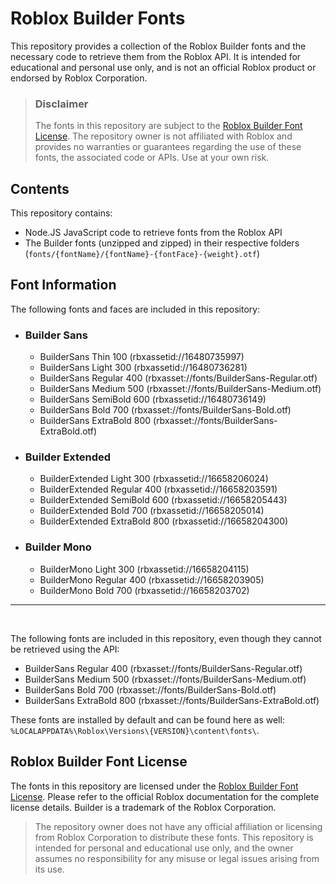 # Roblox Builder Fonts

This repository provides a collection of the Roblox Builder fonts and the necessary code to retrieve them from the Roblox API. It is intended for educational and personal use only, and is not an official Roblox product or endorsed by Roblox Corporation.

> ### Disclaimer
> The fonts in this repository are subject to the [Roblox Builder Font License](https://create.roblox.com/docs/resources/builder-font-license). The repository owner is not affiliated with Roblox and provides no warranties or guarantees regarding the use of these fonts, the associated code or APIs. Use at your own risk.

## Contents

This repository contains:

- Node.JS JavaScript code to retrieve fonts from the Roblox API
- The Builder fonts (unzipped and zipped) in their respective folders (`fonts/{fontName}/{fontName}-{fontFace}-{weight}.otf`)

## Font Information

The following fonts and faces are included in this repository:

- ### Builder Sans
    - BuilderSans Thin 100 (rbxassetid://16480735997)
    - BuilderSans Light 300 (rbxassetid://16480736281)
    - BuilderSans Regular 400 (rbxasset://fonts/BuilderSans-Regular.otf)
    - BuilderSans Medium 500 (rbxasset://fonts/BuilderSans-Medium.otf)
    - BuilderSans SemiBold 600 (rbxassetid://16480736149)
    - BuilderSans Bold 700 (rbxasset://fonts/BuilderSans-Bold.otf)
    - BuilderSans ExtraBold 800 (rbxasset://fonts/BuilderSans-ExtraBold.otf)

- ### Builder Extended
    - BuilderExtended Light 300 (rbxassetid://16658206024)
    - BuilderExtended Regular 400 (rbxassetid://16658203591)
    - BuilderExtended SemiBold 600 (rbxassetid://16658205443)
    - BuilderExtended Bold 700 (rbxassetid://16658205014)
    - BuilderExtended ExtraBold 800 (rbxassetid://16658204300)

- ### Builder Mono
    - BuilderMono Light 300 (rbxassetid://16658204115)
    - BuilderMono Regular 400 (rbxassetid://16658203905)
    - BuilderMono Bold 700 (rbxassetid://16658203702)

---
<br>

The following fonts are included in this repository, even though they cannot be retrieved using the API:

- BuilderSans Regular 400 (rbxasset://fonts/BuilderSans-Regular.otf)
- BuilderSans Medium 500 (rbxasset://fonts/BuilderSans-Medium.otf)
- BuilderSans Bold 700 (rbxasset://fonts/BuilderSans-Bold.otf)
- BuilderSans ExtraBold 800 (rbxasset://fonts/BuilderSans-ExtraBold.otf)

These fonts are installed by default and can be found here as well:
`%LOCALAPPDATA%\Roblox\Versions\{VERSION}\content\fonts\`.

## Roblox Builder Font License

The fonts in this repository are licensed under the [Roblox Builder Font License](https://create.roblox.com/docs/resources/builder-font-license). Please refer to the official Roblox documentation for the complete license details. Builder is a trademark of the Roblox Corporation.

> The repository owner does not have any official affiliation or licensing from Roblox Corporation to distribute these fonts. This repository is intended for personal and educational use only, and the owner assumes no responsibility for any misuse or legal issues arising from its use.